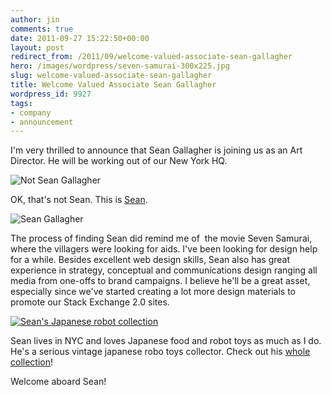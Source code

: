 ```yaml
---
author: jin
comments: true
date: 2011-09-27 15:22:50+00:00
layout: post
redirect_from: /2011/09/welcome-valued-associate-sean-gallagher
hero: /images/wordpress/seven-samurai-300x225.jpg
slug: welcome-valued-associate-sean-gallagher
title: Welcome Valued Associate Sean Gallagher
wordpress_id: 9927
tags:
- company
- announcement
---
```


I'm very thrilled to announce that Sean Gallagher is joining us as an Art Director. He will be working out of our New York HQ.

![Not Sean Gallagher](/blog/images/wordpress/seven-samurai-300x225.jpg)

OK, that's not Sean. This is [Sean](http://dluxstudios.com/11/).

![Sean Gallagher](/blog/images/wordpress/Photo-on-2011-09-13-at-22.32-2-300x225.jpg)

The process of finding Sean did remind me of  the movie Seven Samurai, where the villagers were looking for aids. I've been looking for design help for a while. Besides excellent web design skills, Sean also has great experience in strategy, conceptual and communications design ranging all media from one-offs to brand campaigns. I believe he'll be a great asset, especially since we've started creating a lot more design materials to promote our Stack Exchange 2.0 sites.

[![Sean's Japanese robot collection](http://blog.stackoverflow.com/wp-content/uploads/sean-toys-300x224.jpg)](http://blog.stackoverflow.com/2011/09/welcome-valued-associate-sean-gallagher/sean-toys/)

Sean lives in NYC and loves Japanese food and robot toys as much as I do. He's a serious vintage japanese robo toys collector. Check out his [whole collection](http://www.toybotstudios.com/2011/08/wondrous-vintage-collection-of-diceone.html)!

Welcome aboard Sean!


